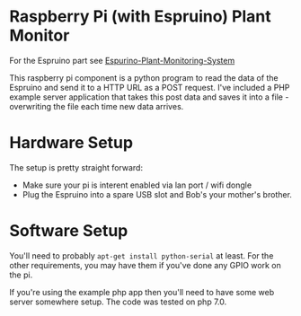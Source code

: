 Raspberry Pi (with Espruino) Plant Monitor
==========================================
For the Espruino part see [Espurino-Plant-Monitoring-System](https://github.com/huntlyc/Espurino-Plant-Monitoring-System)

This raspberry pi component is a python program to read the data of the Espruino and send it to a HTTP URL as a POST request.  I've included a PHP example server application that takes this post data and saves it into a file - overwriting the file each time new data arrives.

# Hardware Setup
The setup is pretty straight forward:

* Make sure your pi is interent enabled via lan port / wifi dongle
* Plug the Espruino into a spare USB slot and Bob's your mother's brother.

# Software Setup
You'll need to probably `apt-get install python-serial` at least. For the other requirements, you may have them if you've done any GPIO work on the pi.

If you're using the example php app then you'll need to have some web server somewhere setup.  The code was tested on php 7.0.
